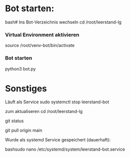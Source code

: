 # Bot starten:
bash# Ins Bot-Verzeichnis wechseln
cd /root/leerstand-lg

### Virtual Environment aktivieren
source /root/venv-bot/bin/activate

### Bot starten
python3 bot.py


# Sonstiges
Läuft als Service
sudo systemctl stop leerstand-bot

zum aktualiseren
cd /root/leerstand-lg

git status

git pull origin main



Wurde als systemd Service gespeichert (dauerhaft):

bashsudo nano /etc/systemd/system/leerstand-bot.service

